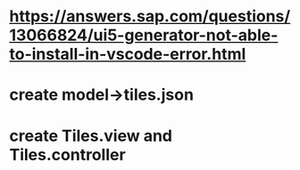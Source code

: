 # https://answers.sap.com/questions/13066824/ui5-generator-not-able-to-install-in-vscode-error.html
# create model->tiles.json
# create Tiles.view and Tiles.controller

